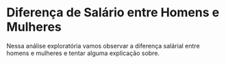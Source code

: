 # Diferença de Salário entre Homens e Mulheres
Nessa análise exploratória vamos observar a diferença salárial entre homens e mulheres e tentar alguma explicação sobre.
